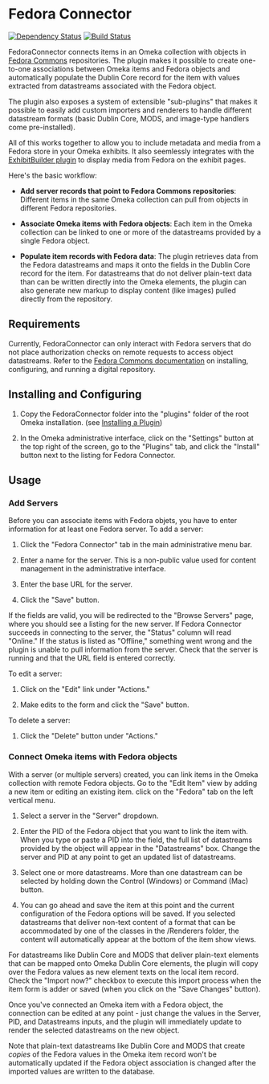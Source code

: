 # Fedora Connector
[![Dependency Status](https://gemnasium.com/scholarslab/FedoraConnector.png)](https://gemnasium.com/scholarslab/FedoraConnector)
[![Build Status](https://secure.travis-ci.org/scholarslab/FedoraConnector.png)](http://travis-ci.org/scholarslab/FedoraConnector)

FedoraConnector connects items in an Omeka collection with objects in [Fedora Commons][fedora-commons] repositories. The plugin makes it possible to create one-to-one associations between Omeka items and Fedora objects and automatically populate the Dublin Core record for the item with values extracted from datastreams associated with the Fedora object.

The plugin also exposes a system of extensible "sub-plugins" that makes it possible to easily add custom importers and renderers to handle different datastream formats (basic Dublin Core, MODS, and image-type handlers come pre-installed).

All of this works together to allow you to include metadata and media from a Fedora store in your Omeka exhibits. It also seemlessly integrates with the [ExhibitBuilder plugin](http://omeka.org/add-ons/plugins/exhibit-builder/) to display media from Fedora on the exhibit pages.

Here's the basic workflow:

- <strong>Add server records that point to Fedora Commons repositories</strong>: Different items in the same Omeka collection can pull from objects in different Fedora repositories.

- <strong>Associate Omeka items with Fedora objects</strong>: Each item in the Omeka collection can be linked to one or more of the datastreams provided by a single Fedora object.

- <strong>Populate item records with Fedora data</strong>: The plugin retrieves data from the Fedora datastreams and maps it onto the fields in the Dublin Core record for the item. For datastreams that do not deliver plain-text data than can be written directly into the Omeka elements, the plugin can also generate new markup to display content (like images) pulled directly from the repository.

## Requirements

Currently, FedoraConnector can only interact with Fedora servers that do not place authorization checks on remote requests to access object datastreams. Refer to the [Fedora Commons documentation][fedora-docs] on installing, configuring, and running a digital repository.

## Installing and Configuring

1. Copy the FedoraConnector folder into the "plugins" folder of the root Omeka installation. (see [Installing a Plugin][omeka-plugins])

2. In the Omeka administrative interface, click on the "Settings" button at the top right of the screen, go to the "Plugins" tab, and click the "Install" button next to the listing for Fedora Connector.

## Usage

### Add Servers

Before you can associate items with Fedora objets, you have to enter information for at least one Fedora server. To add a server:

1. Click the "Fedora Connector" tab in the main administrative menu bar.

2. Enter a name for the server. This is a non-public value used for content management in the administrative interface.

3. Enter the base URL for the server.

5. Click the "Save" button.

If the fields are valid, you will be redirected to the "Browse Servers" page, where you should see a listing for the new server. If Fedora Connector succeeds in connecting to the server, the "Status" column will read "Online." If the status is listed as "Offline," something went wrong and the plugin is unable to pull information from the server. Check that the server is running and that the URL field is entered correctly.

To edit a server:

1. Click on the "Edit" link under "Actions."

2. Make edits to the form and click the "Save" button.

To delete a server:

1. Click the "Delete" button under "Actions."

### Connect Omeka items with Fedora objects

With a server (or multiple servers) created, you can link items in the Omeka collection with remote Fedora objects. Go to the "Edit Item" view by adding a new item or editing an existing item. click on the "Fedora" tab on the left vertical menu.

1. Select a server in the "Server" dropdown.

2. Enter the PID of the Fedora object that you want to link the item with. When you type or paste a PID into the field, the full list of datastreams provided by the object will appear in the "Datastreams" box. Change the server and PID at any point to get an updated list of datastreams.

3. Select one or more datastreams. More than one datastream can be selected by holding down the Control (Windows) or Command (Mac) button.

4. You can go ahead and save the item at this point and the current configuration of the Fedora options will be saved. If you selected datastreams that deliver non-text content of a format that can be accommodated by one of the classes in the /Renderers folder, the content will automatically appear at the bottom of the item show views.

For datastreams like Dublin Core and MODS that deliver plain-text elements that can be mapped onto Omeka Dublin Core elements, the plugin will copy over the Fedora values as new element texts on the local item record. Check the "Import now?" checkbox to execute this import process when the item form is adder or saved (when you click on the "Save Changes" button).

Once you've connected an Omeka item with a Fedora object, the connection can be edited at any point - just change the values in the Server, PID, and Datastreams inputs, and the plugin will immediately update to render the selected datastreams on the new object.

Note that plain-text datastreams like Dublin Core and MODS that create _copies_ of the Fedora values in the Omeka item record won't be automatically updated if the Fedora object association is changed after the imported values are written to the database.

[plugin]: http://omeka.org/add-ons/plugins/fedoraconnector/
[fedora-commons]: http://www.fedora-commons.org/
[fedora-docs]: https://wiki.duraspace.org/display/FCR30/Fedora+Repository+3.4.2+Documentation
[omeka-plugins]: http://omeka.org/codex/Installing_a_Plugin
